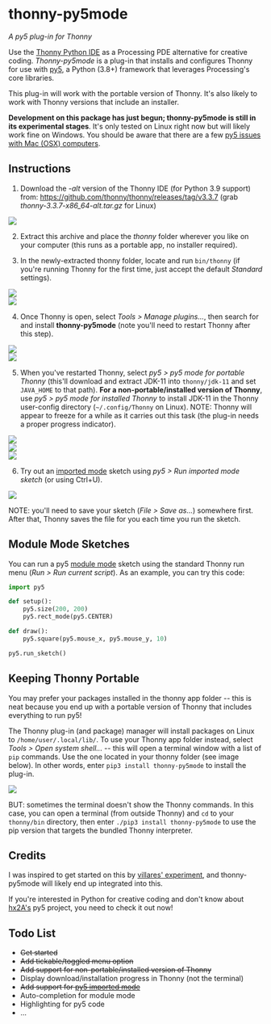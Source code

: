 # thonny-py5mode

*A py5 plug-in for Thonny*

Use the [Thonny Python IDE](https://thonny.org/) as a Processing PDE alternative for creative coding. *Thonny-py5mode* is a plug-in that installs and configures Thonny for use with [py5](http://py5.ixora.io/), a Python (3.8+) framework that leverages Processing's core libraries.

This plug-in will work with the portable version of Thonny. It's also likely to work with Thonny versions that include an installer.

**Development on this package has just begun; thonny-py5mode is still in its experimental stages**. It's only tested on Linux right now but will likely work fine on Windows. You should be aware that there are a few [py5 issues with Mac (OSX) computers](https://py5.ixora.io/tutorials/mac-users/).

## Instructions

1. Download the *-alt* version of the Thonny IDE (for Python 3.9 support) from: https://github.com/thonny/thonny/releases/tag/v3.3.7 (grab *thonny-3.3.7-x86_64-alt.tar.gz* for Linux)

![](01-download.png)

2. Extract this archive and place the *thonny* folder wherever you like on your computer (this runs as a portable app, no installer required).

3. In the newly-extracted thonny folder, locate and run `bin/thonny` (if you're running Thonny for the first time, just accept the default *Standard* settings).

![](03.01-extract-and-run.png)  
![](03.02-splash.png)

4. Once Thonny is open, select *Tools > Manage plugins...*, then search for and install __thonny-py5mode__ (note you'll need to restart Thonny after this step).

![](04.01-manage-plug-ins.png)  
![](04.02-install-plug-in.png)

5. When you've restarted Thonny, select *py5 > py5 mode for portable Thonny* (this'll download and extract JDK-11 into `thonny/jdk-11` and set `JAVA_HOME` to that path). **For a non-portable/installed version of Thonny**, use *py5 > py5 mode for installed Thonny* to install JDK-11 in the Thonny user-config directory (`~/.config/Thonny` on Linux). NOTE: Thonny will appear to freeze for a while as it carries out this task (the plug-in needs a proper progress indicator).

![](05.01-activate-py5-mode.png)  
![](05.02-jdk-download.png)  
![](05.03-jdk-ready.png)

6. Try out an [imported mode](https://py5.ixora.io/tutorials/py5-modes/#module-mode) sketch using *py5 > Run imported mode sketch* (or using Ctrl+U).

![](06-run-imported-mode.png)

NOTE: you'll need to save your sketch (*File > Save as...*) somewhere first. After that, Thonny saves the file for you each time you run the sketch.


## Module Mode Sketches

You can run a py5 [module mode](https://py5.ixora.io/tutorials/py5-modes/#module-mode) sketch using the standard Thonny run menu (*Run > Run current script*). As an example, you can try this code:

```python
import py5

def setup():
    py5.size(200, 200)
    py5.rect_mode(py5.CENTER)

def draw():
    py5.square(py5.mouse_x, py5.mouse_y, 10)

py5.run_sketch()
```

## Keeping Thonny Portable

You may prefer your packages installed in the thonny app folder -- this is neat because you end up with a portable version of Thonny that includes everything to run py5!

The Thonny plug-in (and package) manager will install packages on Linux to `/home/user/.local/lib/`. To use your Thonny app folder instead, select *Tools > Open system shell...* -- this will open a terminal window with a list of `pip` commands. Use the one located in your thonny folder (see image below). In other words, enter `pip3 install thonny-py5mode` to install the plug-in.

![](https://raw.githubusercontent.com/tabreturn/thonny-py5mode/main/terminal_pip.png)

BUT: sometimes the terminal doesn't show the Thonny commands. In this case, you can open a terminal (from outside Thonny) and `cd` to your `thonny/bin` directory, then enter `./pip3 install thonny-py5mode` to use the pip version that targets the bundled Thonny interpreter.


## Credits

I was inspired to get started on this by [villares' experiment](https://github.com/villares/thonny-py5-runner), and thonny-py5mode will likely end up integrated into this.

If you're interested in Python for creative coding and don't know about [hx2A's](https://github.com/hx2A) py5 project, you need to check it out now!


## Todo List

- ~~Get started~~
- ~~Add tickable/toggled menu option~~
- ~~Add support for non-portable/installed version of Thonny~~
- Display download/installation progress in Thonny (not the terminal)
- ~~Add support for [py5 imported mode](http://py5.ixora.io/tutorials/py5-modes/#imported-mode)~~
- Auto-completion for module mode
- Highlighting for py5 code
- ...
